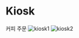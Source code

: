 # Kiosk
커피 주문
![kiosk1](https://user-images.githubusercontent.com/76393020/114683177-c567ff80-9d4a-11eb-89a6-264161de11c5.png)
![kiosk2](https://user-images.githubusercontent.com/76393020/114683317-e2043780-9d4a-11eb-9736-4d74696b2b3c.png)
